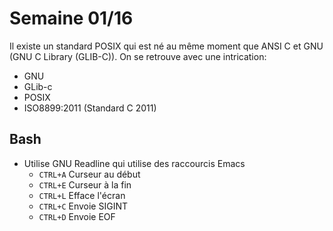 # Semaine 01/16

Il existe un standard POSIX qui est né au même moment que ANSI C et GNU (GNU C Library (GLIB-C)). On se retrouve avec une intrication: 

- GNU
- GLib-c
- POSIX
- ISO8899:2011 (Standard C 2011)

## Bash

- Utilise GNU Readline qui utilise des raccourcis Emacs
  - `CTRL+A` Curseur au début
  - `CTRL+E` Curseur à la fin
  - `CTRL+L` Efface l'écran
  - `CTRL+C` Envoie SIGINT
  - `CTRL+D` Envoie EOF

